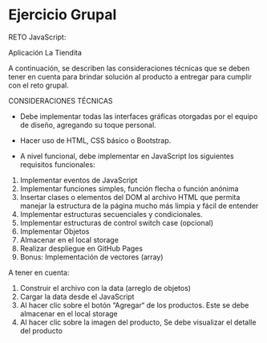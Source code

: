 # Ejercicio Grupal

RETO JavaScript:

Aplicación La Tiendita

A continuación, se describen las consideraciones técnicas que se
deben tener en cuenta para brindar solución al producto a entregar
para cumplir con el reto grupal.


CONSIDERACIONES TÉCNICAS
* Debe implementar todas las interfaces gráficas otorgadas por el equipo de
diseño, agregando su toque personal.

* Hacer uso de HTML, CSS básico o Bootstrap.
* A nivel funcional, debe implementar en JavaScript los siguientes requisitos
funcionales:

1. Implementar eventos de JavaScript <br>
2. Implementar funciones simples, función flecha o función anónima
3. Insertar clases o elementos del DOM al archivo HTML que permita manejar la estructura de la página mucho más limpia y fácil de entender
4. Implementar estructuras secuenciales y condicionales.
5. Implementar estructuras de control switch case (opcional)
6. Implementar Objetos
7. Almacenar en el local storage
8. Realizar despliegue en GitHub Pages
9. Bonus: Implementación de vectores (array)

A tener en cuenta:

1. Construir el archivo con la data (arreglo de objetos)
2. Cargar la data desde el JavaScript
3. Al hacer clic sobre el botón “Agregar“ de los productos. Este se debe almacenar en el local storage
4. Al hacer clic sobre la imagen del producto, Se debe visualizar el
detalle del producto

